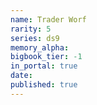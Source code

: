 ```yaml
---
name: Trader Worf
rarity: 5
series: ds9
memory_alpha:
bigbook_tier: -1
in_portal: true
date:
published: true
---
```



